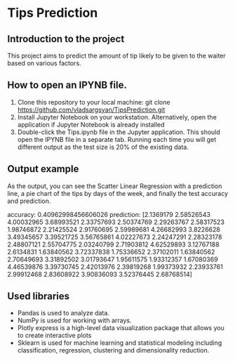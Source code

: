 # Tips Prediction

## Introduction to the project
This project aims to predict the amount of tip likely to be given to the waiter based on various factors.


## How to open an IPYNB file.

1. Clone this repository to your local machine: git clone https://github.com/vladsargsyan/TipsPrediction.git
2. Install Jupyter Notebook on your workstation. Alternatively, open the application if Jupyter Notebook is already installed
3. Double-click the Tips.ipynb file in the Jupyter application. This should open the IPYNB file in a separate tab. Running each time you will get different output as the test size is 20% of the existing data.

## Output example
As the output, you can see the Scatter Linear Regression with a prediction line, a pie chart of the tips by days of the week, and finally the test accuracy and prediction.

accuracy:  0.40962998456606026
prediction:  [2.1369179  2.58526543 4.00032965 3.68993521 2.33757693 2.50374769
 2.29263767 2.58317523 1.98746872 2.21425524 2.91760695 2.59989681
 4.26682993 3.8226628  3.49345657 3.39521725 3.56765861 4.02227673
 2.24247291 2.28323178 2.48807121 2.55704775 2.03240799 2.71903812
 4.62529893 3.12767188 2.6134831  1.63840562 3.72337838 1.75336652
 2.37102011 1.63840562 2.70649693 3.31892502 3.01793647 1.95611575
 1.93312357 1.67080369 4.46539876 3.39730745 2.42013976 2.39819268
 1.99373932 2.23933761 2.99912468 2.83608922 3.90836093 3.52376445
 2.68768514]

 ## Used libraries
- Pandas is used to analyze data.
- NumPy is used for working with arrays.
- Plotly express is a high-level data visualization package that allows you to create interactive plots
- Sklearn is used for machine learning and statistical modeling including classification, regression, clustering and dimensionality reduction.
